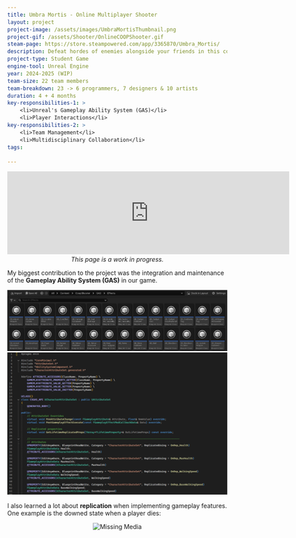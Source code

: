 ```yaml
---
title: Umbra Mortis - Online Multiplayer Shooter
layout: project
project-image: /assets/images/UmbraMortisThumbnail.png
project-gif: /assets/Shooter/OnlineCOOPShooter.gif
steam-page: https://store.steampowered.com/app/3365870/Umbra_Mortis/
description: Defeat hordes of enemies alongside your friends in this cooperative FPS game.
project-type: Student Game
engine-tool: Unreal Engine
year: 2024-2025 (WIP)
team-size: 22 team members
team-breakdown: 23 -> 6 programmers, 7 designers & 10 artists
duration: 4 + 4 months
key-responsibilities-1: >
    <li>Unreal's Gameplay Ability System (GAS)</li>
    <li>Player Interactions</li>
key-responsibilities-2: >
    <li>Team Management</li>
    <li>Multidisciplinary Collaboration</li>
tags:

---
```


<p style="text-align: center;">
    <iframe src="https://store.steampowered.com/widget/3365870/" frameborder="0" width="646" height="190"></iframe>
    <br>
    <i>This page is a work in progress.</i>
</p>


My biggest contribution to the project was the integration and maintenance of the **Gameplay Ability System (GAS)** in our game.

<p style="text-align: center;">
    <img src="/assets/Shooter/GameplayEffects.png" alt="Missing Media">
    <img src="/assets/Shooter/CharacterAttributeSet.png" alt="Missing Media">
</p>
<p style="text-align: center;">
</p>

I also learned a lot about **replication** when implementing gameplay features. One example is the downed state when a player dies:

<p style="text-align: center;">
    <img src="/assets/Shooter/GreyHealthDepleting.gif" alt="Missing Media">
</p>